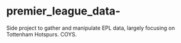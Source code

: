 # premier_league_data-
Side project to gather and manipulate EPL data, largely focusing on Tottenham Hotspurs.  COYS.
